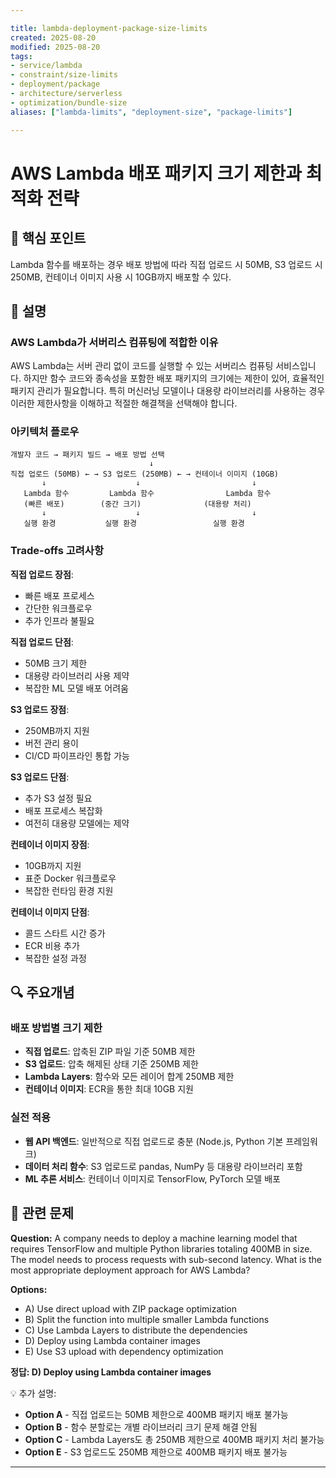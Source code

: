 ```yaml
---

title: lambda-deployment-package-size-limits
created: 2025-08-20
modified: 2025-08-20
tags:
- service/lambda
- constraint/size-limits
- deployment/package
- architecture/serverless
- optimization/bundle-size
aliases: ["lambda-limits", "deployment-size", "package-limits"]

---
```


# AWS Lambda 배포 패키지 크기 제한과 최적화 전략

## 🎯 핵심 포인트

Lambda 함수를 배포하는 경우 배포 방법에 따라 직접 업로드 시 50MB, S3 업로드 시 250MB, 컨테이너 이미지 사용 시 10GB까지 배포할 수 있다.

## 📝 설명

### AWS Lambda가 서버리스 컴퓨팅에 적합한 이유

AWS Lambda는 서버 관리 없이 코드를 실행할 수 있는 서버리스 컴퓨팅 서비스입니다. 하지만 함수 코드와 종속성을 포함한 배포 패키지의 크기에는 제한이 있어, 효율적인 패키지 관리가 필요합니다. 특히 머신러닝 모델이나 대용량 라이브러리를 사용하는 경우 이러한 제한사항을 이해하고 적절한 해결책을 선택해야 합니다.

### 아키텍처 플로우

```
개발자 코드 → 패키지 빌드 → 배포 방법 선택
                               ↓
직접 업로드 (50MB) ← → S3 업로드 (250MB) ← → 컨테이너 이미지 (10GB)
       ↓                    ↓                         ↓
   Lambda 함수         Lambda 함수                Lambda 함수
   (빠른 배포)        (중간 크기)              (대용량 처리)
       ↓                    ↓                         ↓
   실행 환경           실행 환경                 실행 환경
```

### Trade-offs 고려사항

**직접 업로드 장점**:
- 빠른 배포 프로세스
- 간단한 워크플로우
- 추가 인프라 불필요

**직접 업로드 단점**:
- 50MB 크기 제한
- 대용량 라이브러리 사용 제약
- 복잡한 ML 모델 배포 어려움

**S3 업로드 장점**:
- 250MB까지 지원
- 버전 관리 용이
- CI/CD 파이프라인 통합 가능

**S3 업로드 단점**:
- 추가 S3 설정 필요
- 배포 프로세스 복잡화
- 여전히 대용량 모델에는 제약

**컨테이너 이미지 장점**:
- 10GB까지 지원
- 표준 Docker 워크플로우
- 복잡한 런타임 환경 지원

**컨테이너 이미지 단점**:
- 콜드 스타트 시간 증가
- ECR 비용 추가
- 복잡한 설정 과정

## 🔍 주요개념

### 배포 방법별 크기 제한

- **직접 업로드**: 압축된 ZIP 파일 기준 50MB 제한
- **S3 업로드**: 압축 해제된 상태 기준 250MB 제한
- **Lambda Layers**: 함수와 모든 레이어 합계 250MB 제한
- **컨테이너 이미지**: ECR을 통한 최대 10GB 지원

### 실전 적용

- **웹 API 백엔드**: 일반적으로 직접 업로드로 충분 (Node.js, Python 기본 프레임워크)
- **데이터 처리 함수**: S3 업로드로 pandas, NumPy 등 대용량 라이브러리 포함
- **ML 추론 서비스**: 컨테이너 이미지로 TensorFlow, PyTorch 모델 배포

## 📝 관련 문제

**Question:** A company needs to deploy a machine learning model that requires TensorFlow and multiple Python libraries totaling 400MB in size. The model needs to process requests with sub-second latency. What is the most appropriate deployment approach for AWS Lambda?

**Options:**

- A) Use direct upload with ZIP package optimization
- B) Split the function into multiple smaller Lambda functions
- C) Use Lambda Layers to distribute the dependencies
- D) Deploy using Lambda container images
- E) Use S3 upload with dependency optimization

**정답: D) Deploy using Lambda container images**

💡 추가 설명:

- **Option A** - 직접 업로드는 50MB 제한으로 400MB 패키지 배포 불가능
- **Option B** - 함수 분할로는 개별 라이브러리 크기 문제 해결 안됨
- **Option C** - Lambda Layers도 총 250MB 제한으로 400MB 패키지 처리 불가능
- **Option E** - S3 업로드도 250MB 제한으로 400MB 패키지 배포 불가능

---
